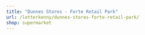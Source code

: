 ```yaml
---
title: "Dunnes Stores - Forte Retail Park"
url: /letterkenny/dunnes-stores-forte-retail-park/
shop: supermarket
---
```

